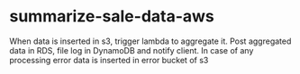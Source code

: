 # summarize-sale-data-aws
When data is inserted in s3, trigger lambda to aggregate it. Post aggregated data in RDS, file log in DynamoDB and notify client. In case of any processing error data is inserted in error bucket of s3
